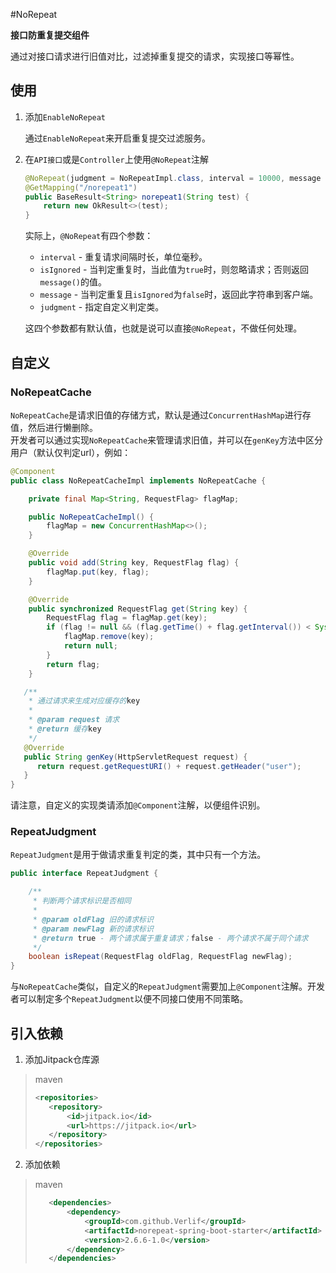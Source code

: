 #NoRepeat

__接口防重复提交组件__

通过对接口请求进行旧值对比，过滤掉重复提交的请求，实现接口等幂性。

## 使用

1. 添加`EnableNoRepeat`

    通过`EnableNoRepeat`来开启重复提交过滤服务。

2. 在`API接口`或是`Controller`上使用`@NoRepeat`注解

    ```java
    @NoRepeat(judgment = NoRepeatImpl.class, interval = 10000, message = "禁止重复提交")
    @GetMapping("/norepeat1")
    public BaseResult<String> norepeat1(String test) {
        return new OkResult<>(test);
    }
    ```

    实际上，`@NoRepeat`有四个参数：

   * `interval` - 重复请求间隔时长，单位毫秒。
   * `isIgnored` - 当判定重复时，当此值为`true`时，则忽略请求；否则返回`message()`的值。
   * `message` - 当判定重复且`isIgnored`为`false`时，返回此字符串到客户端。
   * `judgment` - 指定自定义判定类。

    这四个参数都有默认值，也就是说可以直接`@NoRepeat`，不做任何处理。

## 自定义

### NoRepeatCache

`NoRepeatCache`是请求旧值的存储方式，默认是通过`ConcurrentHashMap`进行存值，然后进行懒删除。  
开发者可以通过实现`NoRepeatCache`来管理请求旧值，并可以在`genKey`方法中区分用户（默认仅判定url），例如：

```java
@Component
public class NoRepeatCacheImpl implements NoRepeatCache {

    private final Map<String, RequestFlag> flagMap;

    public NoRepeatCacheImpl() {
        flagMap = new ConcurrentHashMap<>();
    }

    @Override
    public void add(String key, RequestFlag flag) {
        flagMap.put(key, flag);
    }

    @Override
    public synchronized RequestFlag get(String key) {
        RequestFlag flag = flagMap.get(key);
        if (flag != null && (flag.getTime() + flag.getInterval()) < System.currentTimeMillis()) {
            flagMap.remove(key);
            return null;
        }
        return flag;
    }

   /**
    * 通过请求来生成对应缓存的key
    *
    * @param request 请求
    * @return 缓存key
    */
   @Override
   public String genKey(HttpServletRequest request) {
      return request.getRequestURI() + request.getHeader("user");
   }
}
```

请注意，自定义的实现类请添加`@Component`注解，以便组件识别。

### RepeatJudgment

`RepeatJudgment`是用于做请求重复判定的类，其中只有一个方法。

```java
public interface RepeatJudgment {

    /**
     * 判断两个请求标识是否相同
     *
     * @param oldFlag 旧的请求标识
     * @param newFlag 新的请求标识
     * @return true - 两个请求属于重复请求；false - 两个请求不属于同个请求
     */
    boolean isRepeat(RequestFlag oldFlag, RequestFlag newFlag);
}
```

与`NoRepeatCache`类似，自定义的`RepeatJudgment`需要加上`@Component`注解。开发者可以制定多个`RepeatJudgment`以便不同接口使用不同策略。

## 引入依赖

1. 添加Jitpack仓库源

> maven
> ```xml
> <repositories>
>    <repository>
>        <id>jitpack.io</id>
>        <url>https://jitpack.io</url>
>    </repository>
> </repositories>
> ```

2. 添加依赖

> maven
> ```xml
>    <dependencies>
>        <dependency>
>            <groupId>com.github.Verlif</groupId>
>            <artifactId>norepeat-spring-boot-starter</artifactId>
>            <version>2.6.6-1.0</version>
>        </dependency>
>    </dependencies>
> ```
